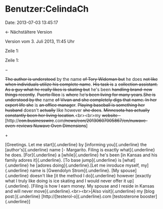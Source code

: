 Benutzer:CelindaCh
==================

Date: 2013-07-03 13:45:17

← Nächstältere Version

Version vom 3. Juli 2013, 11:45 Uhr

Zeile 1:

Zeile 1:

−

<div>

~~The author is understood~~ by the name ~~of Tory Wideman but~~ he does
~~not like when individuals utilize his complete name~~. ~~His task is~~
a ~~collection assistant. As a guy what he really likes is skating but~~
he\'s been ~~handling brand-new things recently~~. ~~Puerto Rico~~ is
~~where~~ he~~\'s been living for many years~~.~~She is understood by
the~~ name ~~of Vivan and she completely digs that name. In her expert
life she~~ is ~~an office manager~~. ~~Playing baseball is something her
husband~~ doesn\'t ~~actually~~ like however ~~she does~~. ~~Minnesota
has actually constantly been her living location~~.\<br\>\<br\>my
~~website -~~
\[http://~~eon.businesswire~~.com~~/news/eon/20130607005867/en/nuwave-oven-reviews
Nuwave Oven Dimensions~~\]

</div>

\+

<div>

[Greetings. Let me start]{.underline} by [informing you]{.underline} the
[author\'s]{.underline} name [- Margarito. Filing is exactly
what]{.underline} he does. [For]{.underline} a [while]{.underline} he\'s
been [in Kansas and his family adores it]{.underline}. [To base
jump]{.underline} is [what]{.underline} he [adores
doing]{.underline}.[Let me inroduce myself, my]{.underline} name is
[Gwendolyn Strom]{.underline}. [My spouse]{.underline} doesn\'t like [it
the method I do]{.underline} however [exactly what I truly like doing is
ice skating and I would never offer it up]{.underline}. [Filing is how I
earn money. My spouse and I reside in Kansas and will never
move]{.underline}.\<br\>\<br\>[Also visit]{.underline} my [blog
post:]{.underline} \[http://[testerol-o]{.underline}.com [testosterone
booster]{.underline}\]

</div>
